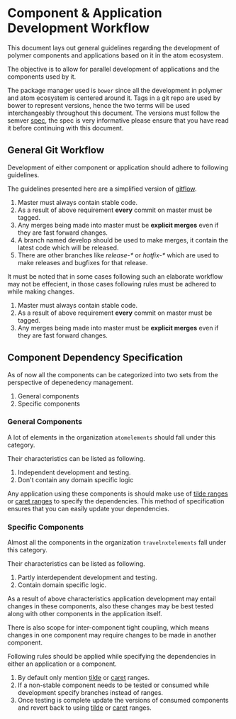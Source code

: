 # Component & Application Development Workflow

This document lays out general guidelines regarding the development of polymer
components and applications based on it in the atom ecosystem.

The objective is to allow for parallel development of applications and the components used by it.

The package manager used is `bower` since all the development in polymer and atom ecosystem is centered around it.
Tags in a git repo are used by bower to represent versions, hence the two terms will be used interchangeably throughout this document.
The versions must follow the semver [spec](http://semver.org/),
the spec is very informative please ensure that you have read it before continuing with this document.

## General Git Workflow

Development of either component or application should adhere to following guidelines.

The guidelines presented here are a simplified version of [gitflow](http://nvie.com/posts/a-successful-git-branching-model/).

1. Master must always contain stable code.
2. As a result of above requirement __every__ commit on master must be tagged.
3. Any merges being made into master must be __explicit merges__ even if they are fast forward changes.
4. A branch named develop should be used to make merges, it contain the latest code which will be released.
5. There are other branches like _release-*_ or _hotfix-*_ which are used to make releases and bugfixes for that release.

It must be noted that in some cases following such an elaborate workflow may not
be effecient, in those cases following rules must be adhered to while making changes.

1. Master must always contain stable code.
2. As a result of above requirement __every__ commit on master must be tagged.
3. Any merges being made into master must be __explicit merges__ even if they are fast forward changes.

## Component Dependency Specification

As of now all the components can be categorized into two sets from the perspective of
depenedency management.

1. General components
2. Specific components

### General Components

A lot of elements in the organization `atomelements` should fall under this category.

Their characteristics can be listed as following.

1. Independent development and testing.
2. Don't contain any domain specific logic

Any application using these components is should make use of [tilde ranges][2] or
[caret ranges][1] to specify the dependencies. This method of specification ensures
that you can easily update your dependencies.

### Specific Components

Almost all the components in the organization `travelnxtelements` fall under this category.

Their characteristics can be listed as following.

1. Partly interdependent development and testing.
2. Contain domain specific logic.

As a result of above characteristics application development may entail changes
in these components, also these changes may be best tested along with other components
in the application itself.

There is also scope for inter-component tight coupling, which means
changes in one component may require changes to be made in another component.

Following rules should be applied while specifying the dependencies in either an application or a component.


1. By default only mention [tilde][2] or [caret][1] ranges.
2. If a non-stable component needs to be tested or consumed while development specify branches instead of ranges.
3. Once testing is complete update the versions of consumed components and revert back to using [tilde][2] or [caret][1] ranges.

[1]: https://docs.npmjs.com/misc/semver#caret-ranges-1-2-3-0-2-5-0-0-4
[2]: https://docs.npmjs.com/misc/semver#tilde-ranges-1-2-3-1-2-1